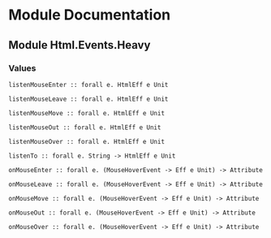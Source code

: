 # Module Documentation

## Module Html.Events.Heavy

### Values

    listenMouseEnter :: forall e. HtmlEff e Unit

    listenMouseLeave :: forall e. HtmlEff e Unit

    listenMouseMove :: forall e. HtmlEff e Unit

    listenMouseOut :: forall e. HtmlEff e Unit

    listenMouseOver :: forall e. HtmlEff e Unit

    listenTo :: forall e. String -> HtmlEff e Unit

    onMouseEnter :: forall e. (MouseHoverEvent -> Eff e Unit) -> Attribute

    onMouseLeave :: forall e. (MouseHoverEvent -> Eff e Unit) -> Attribute

    onMouseMove :: forall e. (MouseHoverEvent -> Eff e Unit) -> Attribute

    onMouseOut :: forall e. (MouseHoverEvent -> Eff e Unit) -> Attribute

    onMouseOver :: forall e. (MouseHoverEvent -> Eff e Unit) -> Attribute



